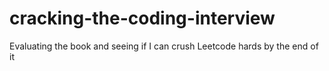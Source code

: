 # cracking-the-coding-interview
Evaluating the book and seeing if I can crush Leetcode hards by the end of it
